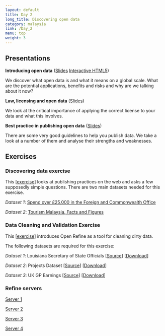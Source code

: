 ```yaml
---
layout: default
title: Day 2
long_title: Discovering open data
category: malaysia
link: /Day_2
menu: top
weight: 3
---
```


## **Presentations**

**Introducing open data** ([Slides](/resources/Introducing_Open_Data.pdf)   [Interactive HTML5](http://theodi.github.io/presentations/training_OneDay_Intro.html))
	
We discover what open data is and what it means on a global scale. What are the potential applications, benefits and risks and why are we talking about it now?

**Law, licensing and open data** ([Slides](/resources/Law_and_licensing_Malaysia.pdf))

We look at the critical importance of applying the correct license to your data and what this involves. 

**Best practice in publishing open data** ([Slides](/resources/Ensuring_Data_Quality.pdf))

There are some very good guidelines to help you publish data. We take a look at a number of them and analyse their strengths and weaknesses.

## **Exercises** 

### Discovering data exercise

This \[[exercise](/resources/Discovering_Open_Data_Exercise_Malaysia.pdf)\] looks at publishing practices on the web and asks a few supposedly simple questions. There are two main datasets needed for this exercise. 

*Dataset 1*: [Spend over £25,000 in the Foreign and Commonwealth Office](http://data.gov.uk/dataset/financial-transactions-data-fco
)

*Dataset 2*: [Tourism Malaysia, Facts and Figures](http://data.gov.my/dataset.php?page=1&p=105&q=)

### Data Cleaning and Validation Exercise

This \[[exercise](/resources/Cleaning_Exercise.pdf)\] introduces Open Refine as a tool for cleaning dirty data. 

The following datasets are required for this exercise:

*Dataset 1*: Louisiana Secretary of State Officials \[[Source](http://www.sos.la.gov/tabid/136/default.aspx)\] \[[Download](/resources/dataset1.xls)\] 
 
*Dataset 2*: Projects Dataset \[[Source](https://www.itdashboard.gov/data_feeds)\] \[[Download](/resources/dataset2.csv)\] 
 
*Dataset 3*: UK GP Earnings \[[Source](http://data.gov.uk/dataset/gp-earnings-and-expenses-2009-10)\] \[[Download](/resources/dataset3.csv)\] 

### Refine servers

[Server 1](http://ec2-54-169-175-134.ap-southeast-1.compute.amazonaws.com:3000)

[Server 2](http://ec2-54-169-175-134.ap-southeast-1.compute.amazonaws.com:3001)

[Server 3](http://ec2-54-169-175-134.ap-southeast-1.compute.amazonaws.com:3002)

[Server 4](http://ec2-54-169-175-134.ap-southeast-1.compute.amazonaws.com:3003)
